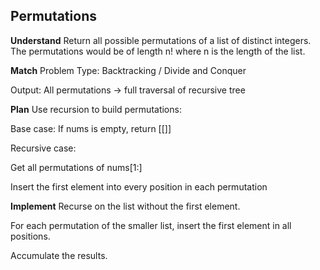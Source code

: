 ## Permutations
**Understand**
Return all possible permutations of a list of distinct integers.
The permutations would be of length n! where n is the length of the list.

**Match**
Problem Type: Backtracking / Divide and Conquer

Output: All permutations → full traversal of recursive tree

**Plan**
Use recursion to build permutations:

Base case: If nums is empty, return [[]]

Recursive case:

Get all permutations of nums[1:]

Insert the first element into every position in each permutation

**Implement**
Recurse on the list without the first element.

For each permutation of the smaller list, insert the first element in all positions.

Accumulate the results.

